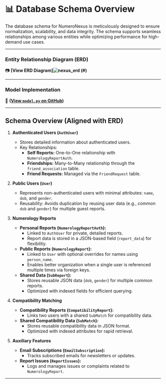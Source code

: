 

# 📊 Database Schema Overview

The database schema for NumeroNexus is meticulously designed to ensure normalization, scalability, and data integrity. The schema supports seamless relationships among various entities while optimizing performance for high-demand use cases.

---


### **Entity Relationship Diagram (ERD)**

📷 **[View ERD Diagram]![nexus_erd](https://github.com/user-attachments/assets/121fbd5e-2402-4939-b141-ff084089b40e)
(#)**  

---

### **Model Implementation**

💾 **([View `model.py` on GitHub](https://github.com/OfficialAshish/NumeroNexus_pub/blob/main/backend/app/models.py))**  


---

## **Schema Overview (Aligned with ERD)**

1. **Authenticated Users (`AuthUser`)**
   - Stores detailed information about authenticated users.
   - Key Relationships:
     - **Self Reports:** One-to-One relationship with `NumerologyReportAuth`.
     - **Friendships:** Many-to-Many relationship through the `friend_association` table.
     - **Friend Requests:** Managed via the `FriendRequest` table.

2. **Public Users (`User`)**
   - Represents non-authenticated users with minimal attributes: `name`, `dob`, and `gender`.
   - Reusability: Avoids duplication by reusing user data (e.g., common `dob` and `gender`) for multiple guest reports.

3. **Numerology Reports**
   - **Personal Reports (`NumerologyReportAuth`):** 
     - Linked to `AuthUser` for private, detailed reports.
     - Report data is stored in a JSON-based field (`report_data`) for flexibility.
   - **Public Reports (`NumerologyReport`):**
     - Linked to `User` with optional overrides for names using `person_name`.
     - Enables better organization when a single user is referenced multiple times via foreign keys.
   - **Shared Data (`SubReport`):**
     - Stores reusable JSON data (`dob`, `gender`) for multiple common reports.
     - Optimized with indexed fields for efficient querying.

4. **Compatibility Matching**
   - **Compatibility Reports (`CompatibilityReport`):**
     - Links two users with a shared `SubMatch` for compatibility data.
   - **Shared Compatibility Data (`SubMatch`):**
     - Stores reusable compatibility data in JSON format.
     - Optimized with indexed attributes for rapid retrieval.

5. **Auxiliary Features**
   - **Email Subscriptions (`EmailSubscription`):**
     - Tracks subscribed emails for newsletters or updates.
   - **Report Issues (`ReportIssues`):**
     - Logs and manages issues or complaints related to `NumerologyReport`.

---

